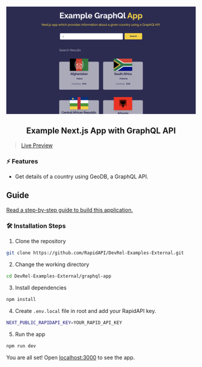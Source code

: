 ![cover](assets/cover.png)

<div align="center">
	<h2>Example Next.js App with GraphQL API</h2>
</div>

> [Live Preview](https://rapidapi-example-graphql-app.vercel.app/)

### ⚡️ Features

- Get details of a country using GeoDB, a GraphQL API.

## Guide

[Read a step-by-step guide to build this application.](https://rapidapi.com/guides/build-graphql-app)

### 🛠️ Installation Steps

1. Clone the repository

```bash
git clone https://github.com/RapidAPI/DevRel-Examples-External.git
```

2. Change the working directory

```bash
cd DevRel-Examples-External/graphql-app
```

3. Install dependencies

```bash
npm install
```

4. Create `.env.local` file in root and add your RapidAPI key.

```bash
NEXT_PUBLIC_RAPIDAPI_KEY=YOUR_RAPID_API_KEY
```

5. Run the app

```bash
npm run dev
```

You are all set! Open [localhost:3000](http://localhost:3000/) to see the app.
